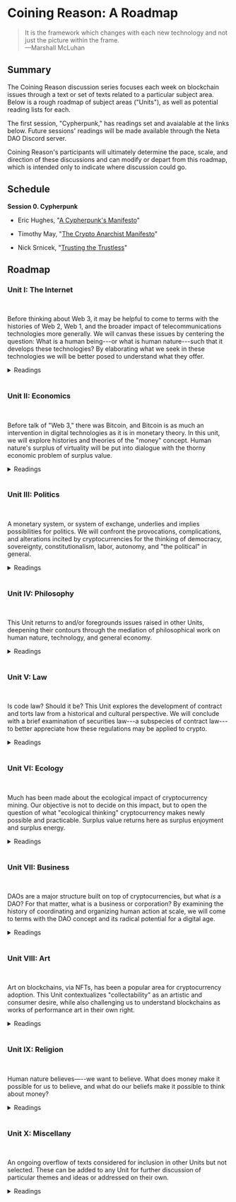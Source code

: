 # Coining Reason: A Roadmap

> It is the framework which changes with each new technology and not just the picture within the frame. <br>
> —Marshall McLuhan

## Summary

The Coining Reason discussion series focuses each week on blockchain issues through a text or set of texts related to a particular subject area. Below is a rough roadmap of subject areas ("Units"), as well as potential reading lists for each. 

The first session, "Cypherpunk," has readings set and avaialable at the links below. Future sessions' readings will be made available through the Neta DAO Discord server.

Coining Reason's participants will ultimately determine the pace, scale, and direction of these discussions and can modify or depart from this roadmap, which is intended only to indicate where discussion could go.


## Schedule

**Session 0. Cypherpunk**

* Eric Hughes, "[A Cypherpunk's Manifesto](https://activism.net/cypherpunk/manifesto.html)"

* Timothy May, "[The Crypto Anarchist Manifesto](https://activism.net/cypherpunk/crypto-anarchy.html)"

* Nick Srnicek, "[Trusting the Trustless](https://fabricatedintimacy.tech/articles/example-2)"


## Roadmap

### Unit I: The Internet

<br>

Before thinking about Web 3, it may be helpful to come to terms with the histories of Web 2, Web 1, and the broader impact of telecommunications technologies more generally. We will canvas these issues by centering the question: What is a human being---or what is human nature---such that it develops these technologies? By elaborating what we seek in these technologies we will be better posed to understand what they offer.

<details markdown="1">

<summary> Readings </summary>

**Session 1. Tele-History**

* Tom Standage, "The Mother of All Networks" and "Love Over the Wires," from _The Victorian Internet: The Remarkable Story of the Telegraph and the Nineteenth Century's On-Line Pioneers_

**Session 2. Web 1.0**

* Jessa Lingel, "Becoming Craig's List: San Francisco Roots and the Ethics of Web 1.0" and "Craigslist, the Secondary Marketplace, and Politics of Value," from _An Internet for the People: The Politics and Promise of Craigslist_

**Session 3. Web 2.0**

* Charles Petzold,  "The World Brain," from _Code: The Hidden Language of Computer Hardware and Software_
  
* Justin Smith, "A Sudden Acceleration," from _The Internet is Not What You Think It Is: A History, A Philosophy, A Warning_

**Session 4. Life on Computer**

* Wendy Chun, "Why Cyberspace?" from _Control and Freedom: Power and Paranoia in the Age of Fiber Optics_

**Session 5. Enjoying the Internet**

* André Nusselder, "The Technologization of Human Virtuality," from *Interface Fantasy: A Lacanian Cyborg Ontology*
  
* _Optional:_ Jerry Aline Flieger, "Twists and Trysts: Freud and the Millennial Knot" from _Is Oedipus Online? Siting Freud after Freud_
  
**Session 6. Digital Bodies**
  
* Clint Burnham, "Is the Internet a Thing?" from _Does the Internet Have an Unconscious? Slavoj Zizek and Digital Culture_ 
  
**Session 7. Web 3.0**

* Joel Monegro, "[The Blockchain Application Stack](https://www.coindesk.com/markets/2014/11/30/the-blockchain-application-stack/)"

* ---, "[The Shared Data Layer of the Blockchain Application Stack](https://jmonegro.tumblr.com/post/104755282493/the-shared-data-layer-of-the-blockchain)"

* ---,"[Fat Protocols](https://www.usv.com/blog/fat-protocols)"

* ---, "[Thin Applications](https://www.placeholder.vc/blog/2020/1/30/thin-applications)"

**Session 8. Social Money**

* Nick Szabo, "[Money, Blockchains, and Social Scalability](https://nakamotoinstitute.org/money-blockchains-and-social-scalability/)"

* Jameson Lopp, "[Who Controls Bitcoin Core?](https://blog.lopp.net/who-controls-bitcoin-core-/)"

</details><br>

### Unit II: Economics

<br>

Before talk of "Web 3," there was Bitcoin, and Bitcoin is as much an intervention in digital technologies as it is in monetary theory. In this unit, we will explore histories and theories of the "money" concept. Human nature's surplus of virtuality will be put into dialogue with the thorny economic problem of surplus value.

<details markdown="1">

<summary> Readings </summary>

**Session 1. Currency vs Money**

* Gaspar Feliu, "Money and Currency," from _Money and Coinage in the Middle Ages_ (ed Rory Naismith)
  
* Edward Castranova, "Weirdly Normal: Virtual Economies and Virtual Money," from _Wildcat Currency: How the Virtual Money Revolution is Transforming the Economy_

**Session 2. Theories of Money**

* Mark Peacock, "Part 1: Theories," from _Introducing Money_

**Session 3. Fiat**

* John Kenneth Galbraith, "Of Paper," "An Instrument of Revolution," and "The Impeccable System" from _Money: Whence It Came, Where It Went_

**Session 4. Surplus Value**

* Karl Marx, "Theories of Surplus Value," from _Grundrisse: Foundations of the Critique of Political Economy_

**Session 5. Money as Politics**

* Stefan Eich, "Money as Capital: Karl Marx and the Limits of Monetary Politics" from The Currency of Politics: The Political Theory of Money from Aristotle to Keynes

**Session 6. Banks and States**

* Christine Desan, "Reinventing Money: The Making of Bank Currency" in _Making Money: Coin, Currency, and the Coming of Capitalism_

**Session 7. Information and Money**

* Saifedean Ammous, "Digital Money" and "What Is Bitcoin Good For?" from _The Bitcoin Standard: The Decentralized Alternative to Central Banking_  

* George Gilder, "Money in Information Theory" and "What Bitcoin Can Teach" from _The Scandal of Money: Why Wall Street Recovers but the Economy Never Does and_

**Session 8. Exchange and Money**

* Colin Drumm, excerpts from _The Difference Money Makes,_ dissertation

</details><br>

### Unit III: Politics

<br>

A monetary system, or system of exchange, underlies and implies possibilities for politics. We will confront the provocations, complications, and alterations incited by cryptocurrencies for the thinking of democracy, sovereignty, constitutionalism, labor, autonomy, and "the political" in general.

<details markdown="1">

<summary> Readings </summary>

**Session 1. Beyond Money**

* Kevin Werbach, "More Than Money," from _Blockchain and the New Architecture of Trust_

**Session 2. Sovereignty or Constitient Power?**

* Antonio Negri, "Constituent Power: The Concept of a Crisis," from _Insurgencies: Constituent Power and the Modern State_

**Session 3. The Paradox of Constitution**
  
* Emilios Christodoulidis, "Against Substitution: The Constitutional Thinking of Dissesnsus," from _The Paradox of Constitutionalism: Constituent Power and Constitutional Form_ (eds Martin Loughlin and Neil Walker)

* Martin Loughlin, "Constitutional Democracy," from _Against Constitutionalism_
 
**Session 4. Democracy and Decentralization**

* Jacques Ranciere, "Democracy, Republic, Representation," from from _Hatred of Democracy_
  
* Davide Tarizzo, "The Two Paths to Modern Democracy," from _Political Grammars: The Unconscious Foundations of Modern Democracy_

* _Optional:_ Jean-Luc Nancy, "Finite and Infinite Democracy," from _Democracy In What State?_ (trans. William McCuaig)  

**Session 5. Labor After Fordism**

* Franco Piperno, "Technological Innovation and Sentimental Education," from _Radical Thought in Italy: A Potential Politics_ (ed Hardt and Virno)

* Maurizio Lazzarato, "Immaterial Labor," from _Radical Thought in Italy: A Potential Politics_ (ed Hardt and Virno)

**Session 6. Exit**

* Paolo Virno, "Virtuosity and Revolution: A Political Theory of Exodus," from _The Idea of World: Public Intellect and Use of Life_

**Session 7. Software Politics**

* Benjamin Bratton, "The Nomos of the Cloud," from _The Stack: On Software and Sovereignty_

**Session 8. Another Politics?**

* Judith Butler, "'We The Peoples'—Thoughts on Freedom of Assembly," from *Notes Towards a Performative Theory of Aassembly*
  
* Susan Buck-Morss, _Revolution Today_

**Session 9: Political Economy** 

* Spencer Pack, "Part IV: Current Issues on the Political Economy of Bitcoin and Cryptocurrencies," from _The Political Economy and Feasibility of Bitcoin and Cryptocurrencies: Insights from the History of Economic Thought_

</details><br>

### Unit IV: Philosophy

<br>

This Unit returns to and/or foregrounds issues raised in other Units, deepening their contours through the mediation of philosophical work on human nature, technology, and general economy.

<details markdown="1">

<summary> Readings </summary>

**Session 1. Talking Philosophy**
  
* Gilles Deleuze and Claire Parnet, "A Conversation: What Is It? What Is It For?" from _Dialogues II_
  
* Avital Ronnell, "Derrida to Freud: The Return Call," from _The Telephone Book: Technology, Schizophrenia, Electric Speech_
  
**Session 2. Crypto-Anarchism**

* Catherine Malabou, "[Cryptocurrencies: Anarchist Turn or Strengthening of Surveillance Capitalism? Bitcoin to Libra](http://australianhumanitiesreview.org/2020/05/31/cryptocurrencies-anarchist-turn-or-strengthening-of-surveillance-capitalism-from-bitcoin-to-libra/)" from _Australian Humanities Review_

* Salman Sadeghi, "[In Search of Lost Time: A Note on Catherine Malabou's Reading of Cryptocurrencies](http://australianhumanitiesreview.org/2020/05/31/cryptocurrencies-anarchist-turn-or-strengthening-of-surveillance-capitalism-from-bitcoin-to-libra/) from _GCAS Review_

**Session 3. Transcendental Blockchain**

* Nick Land, "Crypto-Current: An Introduction to Blockchain and Philosophy," from _Sum #10.2: Cryptocene,_ https://aksioma.org/pdf/sum10-2_cryptocene.pdf

**Session 4. Finance and Philosophy**

* Arne de Boever, "The Financial Universe (After Meillassoux)," from _Finance Fictions: Realism and Psychosis in Times of Economic Crisis_

**Session 5. Surplus-Value: Redux**

* Georges Bataille, "Theoretical Introduction," from _The Accursed Share: An Essay on General Economy, Vol 1: Consumption_

**Session 6. Living Money**

* Pierre Klossowski, "Living Currency," from _Living Currency_

**Session 7. The Autonomy of Thought**

* Kojin Karatani, "Socrates and Empire," from _Isonomia and the Origins of Philosophy_

**Session 8. Individuation and the Commons**

* Muriel Combes, "On Being and the Status of the One," "The Transindividual Relation," and "The Intimacy of the Commons," from _Gilbert Simondon and the Philosophy of the Transindividual_

**Session 9. The Many and the One**

* Duane Rousselle, "Revolutions of the One," from _Post-Anarchism and Psychoanalysis_

* Jean-Luc Nancy, _The Truth of Democracy_
  
</details><br>

### Unit V: Law

<br>

Is code law? Should it be? This Unit explores the development of contract and torts law from a historical and cultural perspective. We will conclude with a brief examination of securities law---a subspecies of contract law---to better appreciate how these regulations may be applied to crypto.

<details markdown="1">

<summary> Readings </summary>

**Session 1. Piracy, a Philosophy**

* Daniel Heller-Roazen, "Earth and Sea," "Into the Air," and "Toward Perpetual War," from _The Enemy of All: Piracy and the Law of Nations_
  
**Session 2. Tort and Contract**

* Frances Ferguson, "Justine, or the Law of the Road," from _Pornography, The Theory: What Utilitarianism Did to Action_

**Session 3. Blockchain and/as Law**

* Kevin Werbach, "Blockchain Governance" and "Blockchain as/and Law," from _Blockchain and the New Architecture of Trust_

**Session 4. Crypto and/as State**
  
* Edward Castranova, "Wildcat Currency and the State," from _Wildcat Currency: How the Virtual Money Revolution is Transforming the Economy_

**Session 5. Regulating Blockchain**

* William Magnusson, "The Penumbra Problem," from _Blockchain Democracy: Technology, Law, and the Rule of the Crowd_
 
**Session 6. What are Securities?**

* Nicholas Georgokapoulos, "Part 1," from _The Logic of Securities Law_

**Session 7. What are Securities? Part 2**

* Nicholas Georgokapoulos, "Part 3," from _The Logic of Securities Law_

**Session 8. Decentralization and the Law: Practice**

* Marc Boiron, "[Sufficient Decentralization](https://variant.fund/articles/sufficient-decentralization/)"

</details><br>

### Unit VI: Ecology

<br>

Much has been made about the ecological impact of cryptocurrency mining. Our objective is not to decide on this impact, but to open the question of what "ecological thinking" cryptocurrency makes newly possible and practicable. Surplus value returns here as surplus enjoyment and surplus energy.

<details markdown="1">

<summary> Readings </summary>

**Session 1. Network and Ecosystem**

* Justin Smith, "The Ecology of the Internet," from _The Internet is Not What You Think It Is: A History, A Philosophy, A Warning_

**Session 2. Surplus Value, Part 3: Surplus Enjoyment**

* Slavoj Zizek, "Where is the Rift? Marx, Capitalism, and Ecology," from _Surplus-Enjoyment: A Guide for the Non-Perplexed_

**Session 3. Surplus Energy**

* Michael Marder, "Prolegomena to the Dialectics of Energy" and "Self-Consciousness and Its Surplus Energy," from _Hegel's Energetics: A Reading of the Phenomenology of Spirit_

**Session 4. Degrowth**

* Kohei Saito, "Marx's Theory of Metabolism in the Age of Global Ecological Crisis," from _Marx in the Anthropocene: Towards the Idea of Degrowth Communism_

</details><br>

### Unit VII: Business

<br>

DAOs are a major structure built on top of cryptocurrencies, but what _is_ a DAO? For that matter, what is a business or corporation? By examining the history of coordinating and organizing human action at scale, we will come to terms with the DAO concept and its radical potential for a digital age.

<details markdown="1">

<summary> Readings </summary>

**Session 1. The Company**

* John Micklethwait and Adrian Wooldridge, "Utopia, Limited" and "A Prolonged and Painful Birth," from _The Company: A Short History of a Revolutionary Idea_

**Session 2. From Company to Corporation**

* John Micklethwait and Adrian Wooldridge, "The Corporate Paradox," from _The Company: A Short History of a Revolutionary Idea_

* Kean Birch et al, "The Corporate Revolution" and "Corporate Governance" from _Business and Society: A Critical Introduction_

**Session 3. Start-Uos**

* William Magnussion, "The Start-Up," from _For Profit: A History of Corporations_

**Session 4. Organizational Design**

* Eric Alston et al, "Developmental Trajectories: Institutional Deepening and Critical Transitions," from _Institutional and Organizational Analysis: Concepts and Applications_

**Session 5. Nonprofit**

* Eric Tang, "Nonprofits and the Autonomous Grassroots," from _The Revolution Will Not Be Funded: Beyond the Nonprofit Industrial Complex_ (ed INCITE! Women of Color Against Violence)

**Session 6. Making a Difference**

* Dean Spade, "Part Two: Working Together On Purpose," from _Mutual Aid: Building Solidarity During This Crisis (and the Next)_

**Session 7. DAOs**

* Vitalik Buterin, "[Superrationality and DAOs](https://blog.ethereum.org/2015/01/23/superrationality-daos)"

* Vitalik Buterin, "[DAOs Are Not Corporations](https://vitalik.ca/general/2022/09/20/daos.html)"

* Eric Alston, "[Governance as Conflict: Constitution of Shared Values Defining Future Margins of Disagreement](https://law.mit.edu/pub/governanceasconflict/release/1)," from _MIT Computational Law Report_

</details><br>

### Unit VIII: Art

<br>

Art on blockchains, via NFTs, has been a popular area for cryptocurrency adoption. This Unit contextualizes "collectability" as an artistic and consumer desire, while also challenging us to understand blockchains as works of performance art in their own right.

<details markdown="1">

<summary> Readings </summary>

**Session 1. On Galleries and Printing Presses**

* Donald Thompson, "Art and Money," from _The $12 Million Stuffed Shark: The Curious Economics of Contemporary Art_

**Session 2. Fiction and Capital**

* Elizabeth Edwards, "Money and Literature," from _Money and Coinage in the Middle Ages_ (ed Rory Naismith)

* Anna Kornbluh, "Fictitious Capital/Real Psyche: Metalepsis, Psychologism, and the Grounds of Finance," from _Realizing Capital: Financial and Psychic Economies in Victorian Form_

**Session 3. Poetry, Money, Grief**

* Anne Carson, excerpt from _Economy of the Unlost: Reading Simonides of Keos with Paul Celan_

**Session 4. On Collecting**

* McKenzie Wark, "My Collectible Ass," from _e-flux #85,_ https://www.e-flux.com/journal/85/156418/my-collectible-ass/

* Walter Benjamin, "Unpacking My Library," from _Illuminations_

**Session 5. Performativity: What It Is**

* JL Austin, excerpt from _How to Do Things with Words_

**Session 6. The Body and the Record, or What Remains**

* Peggy Phelan, "The Ontology of Performance," from Unmarked: The Politics of Performance

* Rebecca Schneider, "In the Meantime: Performance Remains," from Performing Remains: Art and War in Times of Theatrical Reenactment

**Session 7. Blockahin and Performativity**

* Moritz J. Kleinaltenkamp and Shaz Ansari, "Blockchain and the Performativity of Emerging Technology Theories," from _Organizing in the Digital Age: Understanding the Dynamics of Work, Innovation, and Collective Action_

</details><br>

### Unit IX: Religion

<br>

Human nature believes—--we want to believe. What does money make it possible for us to believe, and what do our beliefs make it possible to think about money?

<details markdown="1">

<summary> Readings </summary>

**Session 1. Divina Moneta**

* Lucia Travaini, "Sacra Moneta: Mints and divinity: Purity, miracles, and power," from _Divina Moneta: Coins in Religion and Ritual_ (ed Nanouschka Myrberg Burström, et al)

**Session 2. Ancient Economy**

* M I Finley, "The Ancients and Their Economy" and "The State and the Economy," from _The Ancient Economy_

**Session 3. Image, Icon, Economy**

* Marie-Jose Mondzain, "A Semantic Study of the Term Economy," from _Image, Icon, Economy: The Byzantium Origins of the Contemporary Imaginary_

**Session 4. Money for Paradise**

* Luciana Travaini, "Coins and Identity: From Mint to Paradise," from Money and Coinage in the Middle Ages (ed Rory Naismith)

**Session 5. Sacralization**

* Devin Singh, "The Coin of God," from _Divine Currency: The Theological Power of Money in the West_

**Session 6. Reformation**

* Frank Ruda, "Protestant Fatalism: Predestination as Emancipation," from Abolishing Freedom: A Plea for a Contemporary Use of Fatalism

**Session 7. Postmodern (In)credulity**

* Richard Boothby, "Other Paths, Other Gods," from _Embracing the Void: Rethinking the Origin of the Sacred_

</details><br>

### Unit X: Miscellany

<br>

An ongoing overflow of texts considered for inclusion in other Units but not selected. These can be added to any Unit for further discussion of particular themes and ideas or addressed on their own.

<details markdown="1">

<summary> Readings </summary>

* Isabel Millar, "The Stupidity of Intelligence," from _The Psychoanalysis of Artificial Intelligence_

* Jean-Hugues Barthelemy, _Life and Technology: An Inquiry Into and Beyond Simondon_

* Gigi Roggero, "Operaismo Beyond Operaismo," from _Italian Operaismo: Genealogy, History, Method_ (trans Clara Pope)

</details><br>
